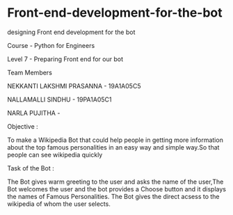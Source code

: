 # Front-end-development-for-the-bot

designing Front end development for the bot

Course - Python for Engineers

Level 7 - Preparing Front end for our bot

Team Members

NEKKANTI LAKSHMI PRASANNA - 19A1A05C5

NALLAMALLI SINDHU - 19PA1A05C1

NARLA PUJITHA - 

Objective :

To make a Wikipedia Bot that could help people in getting more  information about the top famous personalities in an easy way and simple way.So that people can see wikipedia quickly

Task of the Bot :

The Bot gives warm greeting to the user and asks the name of the user,The Bot welcomes the user and the bot provides a Choose button and it displays the names of Famous Personalities. The Bot gives the direct acsess to the wikipedia of whom the user selects.

